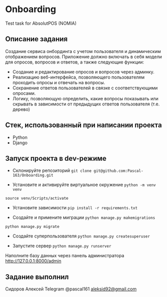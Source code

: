 # Onboarding
Test task for AbsolutPOS (NOMIA)

## Описание задания
Создание сервиса онбординга с учетом пользователя и динамическим отображением вопросов.
Приложение должно включать в себя модели для опросов, вопросов и ответов, а также следующие функции: 

- Создание и редактирование опросов и вопросов через админку.
- Реализацию веб-интерфейса, позволяющего пользователям проходить опросы и отвечать на вопросы.
- Сохранение ответов пользователей в связке с соответствующими опросами.
- Логику, позволяющую определить, какие вопросы показывать или скрывать в зависимости от предыдущих ответов пользователя (т.е. дерево)

## Стек, использованный при написании проекта
- Python
- Django

## Запуск проекта в dev-режиме

- Склонируйте репозиторий
```git clone git@github.com:Pascal-163/Onboarding.git```

- Установите и активируйте виртуальное окружение
```python -m venv venv```

```source venv/Scripts/activate```

- Установите зависимости
```pip install -r requirements.txt```

- Создайте и примените миграции
```python manage.py makemigrations```

```python manage.py migrate```

- Создайте суперпользователя
```python manage.py createsuperuser```

- Запустите сервер
```python manage.py runserver```

Наполните базу данных через панель администратора http://127.0.0.1:8000/admin


## Задание выполнил
Сидоров Алексей
Telegram @pascal161
aleksid92@gmail.com